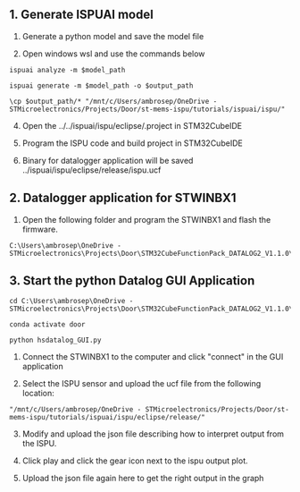 
## 1. Generate ISPUAI model

1. Generate a python model and save the model file

2. Open windows wsl and use the commands below

```
ispuai analyze -m $model_path
```

```
ispuai generate -m $model_path -o $output_path
```

```
\cp $output_path/* "/mnt/c/Users/ambrosep/OneDrive - STMicroelectronics/Projects/Door/st-mems-ispu/tutorials/ispuai/ispu/"
```

4. Open the ../../ispuai/ispu/eclipse/.project in STM32CubeIDE

5. Program the ISPU code and build project in STM32CubeIDE

6. Binary for datalogger application will be saved ../ispuai/ispu/eclipse/release/ispu.ucf



## 2. Datalogger application for STWINBX1

1. Open the following folder and program the STWINBX1 and flash the firmware.
```
C:\Users\ambrosep\OneDrive - STMicroelectronics\Projects\Door\STM32CubeFunctionPack_DATALOG2_V1.1.0\Projects\STWIN.box\Applications\DATALOG2
```


## 3. Start the python Datalog GUI Application

```
cd C:\Users\ambrosep\OneDrive - STMicroelectronics\Projects\Door\STM32CubeFunctionPack_DATALOG2_V1.1.0\Utilities\HSDPython_SDK\examples
```

```
conda activate door
```


```
python hsdatalog_GUI.py
```

1. Connect the STWINBX1 to the computer and click "connect" in the GUI application

2. Select the ISPU sensor and upload the ucf file from the following location:
```
"/mnt/c/Users/ambrosep/OneDrive - STMicroelectronics/Projects/Door/st-mems-ispu/tutorials/ispuai/ispu/eclipse/release/"
```

3. Modify and upload the json file describing how to interpret output from the ISPU.

4. Click play and click the gear icon next to the ispu output plot.

5. Upload the json file again here to get the right output in the graph